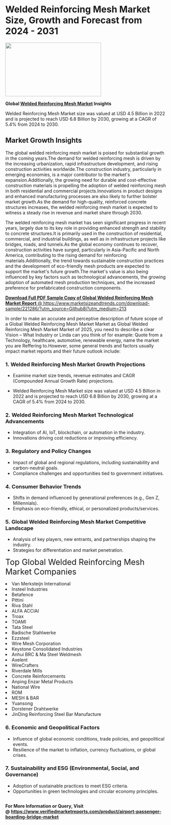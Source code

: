 <H1>Welded Reinforcing Mesh Market Size, Growth and Forecast from 2024 - 2031</H1><img class="aligncenter size-medium wp-image-584254" src="https://thirdeyenews.in/wp-content/uploads/2024/09/Global-Market-Research-300x168.jpeg" alt="" width="300" height="168" /><p><strong>Global&nbsp;<a href="https://www.marketsizeandtrends.com/download-sample/221286/?utm_source=Github8j?utm_medium=213">Welded Reinforcing Mesh Market</a> Insights</strong></p><p>Welded Reinforcing Mesh Market size was valued at USD 4.5 Billion in 2022 and is projected to reach USD 6.8 Billion by 2030, growing at a CAGR of 5.4% from 2024 to 2030.</p><p><h2>Market Growth Insights</h2> <p>The global welded reinforcing mesh market is poised for substantial growth in the coming years.The demand for welded reinforcing mesh is driven by the increasing urbanization, rapid infrastructure development, and rising construction activities worldwide.The construction industry, particularly in emerging economies, is a major contributor to the market's expansion.Additionally, the growing need for durable and cost-effective construction materials is propelling the adoption of welded reinforcing mesh in both residential and commercial projects.Innovations in product designs and enhanced manufacturing processes are also likely to further bolster market growth.As the demand for high-quality, reinforced concrete structures increases, the welded reinforcing mesh market is expected to witness a steady rise in revenue and market share through 2030.</p> <p><a href="sample-link" target="_blank"></a></p> <p>The welded reinforcing mesh market has seen significant progress in recent years, largely due to its key role in providing enhanced strength and stability to concrete structures.It is primarily used in the construction of residential, commercial, and industrial buildings, as well as in infrastructure projects like bridges, roads, and tunnels.As the global economy continues to recover, construction activities have surged, particularly in Asia-Pacific and North America, contributing to the rising demand for reinforcing materials.Additionally, the trend towards sustainable construction practices and the development of eco-friendly mesh products are expected to support the market's future growth.The market's value is also being influenced by key factors such as technological advancements, the growing adoption of automated mesh production techniques, and the increased preference for prefabricated construction components.</p> <p><a href="get-more-link" target="_blank"></p><p><span class=""><strong>Download Full PDF Sample Copy of Global Welded Reinforcing Mesh Market Report</strong> @ <a href="https://www.marketsizeandtrends.com/download-sample/221286/?utm_source=Github8j?utm_medium=213" target="_blank">https://www.marketsizeandtrends.com/download-sample/221286/?utm_source=Github8j?utm_medium=213</a></span></p><p>In order to make an accurate and perceptive description of future scope of a Global&nbsp;Welded Reinforcing Mesh Market Market as Global&nbsp;Welded Reinforcing Mesh Market Market of 2025, you need to describe a clear Vision &ndash; What Industry or Linda can you think of for example: Quote from a Technology, healthcare, automotive, renewable energy, name the market you are Reffering to.However, some general trends and factors usually impact market reports and their future outlook include:</p><h3>1.&nbsp;<strong>Welded Reinforcing Mesh Market Growth Projections</strong></h3><ul><li>Examine market size trends, revenue estimates and CAGR (Compounded Annual Growth Rate) projections.</li><li><p>Welded Reinforcing Mesh Market size was valued at USD 4.5 Billion in 2022 and is projected to reach USD 6.8 Billion by 2030, growing at a CAGR of 5.4% from 2024 to 2030.</p></li></ul><h3>2.&nbsp;<strong>Welded Reinforcing Mesh Market Technological Advancements</strong></h3><ul><li>Integration of AI, IoT, blockchain, or automation in the industry.</li><li>Innovations driving cost reductions or improving efficiency.</li></ul><h3>3.&nbsp;<strong>Regulatory and Policy Changes</strong></h3><ul><li>Impact of global and regional regulations, including sustainability and carbon-neutral goals.</li><li>Compliance challenges and opportunities tied to government initiatives.</li></ul><h3>4.&nbsp;<strong>Consumer Behavior Trends</strong></h3><ul><li>Shifts in demand influenced by generational preferences (e.g., Gen Z, Millennials).</li><li>Emphasis on eco-friendly, ethical, or personalized products/services.</li></ul><h3>5.&nbsp;<strong>Global Welded Reinforcing Mesh Market Competitive Landscape</strong></h3><ul><li>Analysis of key players, new entrants, and partnerships shaping the industry.</li><li>Strategies for differentiation and market penetration.</li></ul><p data-pm-slice="1 1 []"><span style="color: inherit; font-family: inherit; font-size: 25px;">Top Global Welded Reinforcing Mesh Market Companies</span></p><div class="" data-test-id=""><p><li>Van Merksteijn International</li><li> Insteel Industries</li><li> Betafence</li><li> Pittini</li><li> Riva Stahl</li><li> ALFA ACCIAI</li><li> Troax</li><li> TOAMI</li><li> Tata Steel</li><li> Badische Stahlwerke</li><li> Ezzsteel</li><li> Wire Mesh Corporation</li><li> Keystone Consolidated Industries</li><li> Anhui BRC & Ma Steel Weldmesh</li><li> Axelent</li><li> WireCrafters</li><li> Riverdale Mills</li><li> Concrete Reinforcements</li><li> Anping Enzar Metal Products</li><li> National Wire</li><li> ROM</li><li> MESH & BAR</li><li> Yuansong</li><li> Dorstener Drahtwerke</li><li> JinDing Reinforcing Steel Bar Manufacture</li></p></div><h3>6.&nbsp;<strong>Economic and Geopolitical Factors</strong></h3><ul><li>Influence of global economic conditions, trade policies, and geopolitical events.</li><li>Resilience of the market to inflation, currency fluctuations, or global crises.</li></ul><h3>7.&nbsp;<strong>Sustainability and ESG (Environmental, Social, and Governance)</strong></h3><ul><li>Adoption of sustainable practices to meet ESG criteria.</li><li>Opportunities in green technologies and circular economy principles.</li></ul><h2><strong style="font-size: 14px;">For More Information or Query, Visit @&nbsp;</strong><a style="background-color: #ffffff; font-size: 14px;" href="https://www.marketsizeandtrends.com/report/welded-reinforcing-mesh-market/" target="_blank">https://www.verifiedmarketreports.com/product/airport-passenger-boarding-bridge-market</a></h2>